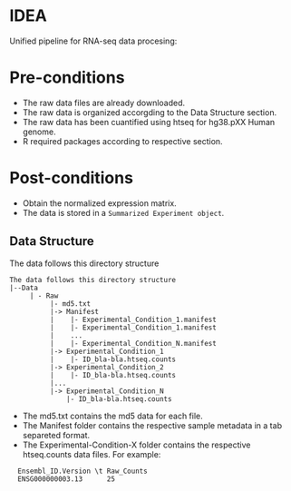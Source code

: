 # IDEA
Unified pipeline for RNA-seq data procesing:

# Pre-conditions
- The raw data files are already downloaded.
- The raw data is organized accorgding to the Data Structure section.
- The raw data has been cuantified using htseq for hg38.pXX Human genome. 
- R required packages according to respective section.

# Post-conditions
- Obtain the normalized expression matrix.
- The data is stored in a ``Summarized Experiment object``.

## Data Structure

The data follows this directory structure

```
The data follows this directory structure
|--Data
     | - Raw
          |- md5.txt
          |-> Manifest
          |    |- Experimental_Condition_1.manifest
          |    |- Experimental_Condition_1.manifest
          |    ...
          |    |- Experimental_Condition_N.manifest
          |-> Experimental_Condition_1
          |    |- ID_bla-bla.htseq.counts
          |-> Experimental_Condition_2
          |    |- ID_bla-bla.htseq.counts
          |...
          |-> Experimental_Condition_N
              |- ID_bla-bla.htseq.counts
```

- The md5.txt contains the md5 data for each file.
- The Manifest folder contains the respective sample metadata in a tab separeted format.
- The Experimental-Condition-X folder contains the respective htseq.counts data files. For example:

``` 
  Ensembl_ID.Version \t Raw_Counts
  ENSG000000003.13      25
```









         
